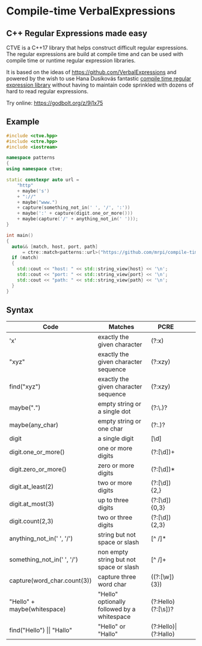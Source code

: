 # Compile-time VerbalExpressions

## C++ Regular Expressions made easy

CTVE is a C++17 library that helps construct difficult regular expressions.
The regular expressions are build at compile time and can be used with compile time or runtime regular expression libraries.

It is based on the ideas of https://github.com/VerbalExpressions and powered by the wish to use Hana Dusíkovás fantastic [compile time regular expression library](https://github.com/hanickadot/compile-time-regular-expressions) without having to maintain code sprinkled with dozens of hard to read regular expressions.

Try online: https://godbolt.org/z/9j1x75

## Example

```c++
#include <ctve.hpp>
#include <ctre.hpp>
#include <iostream>

namespace patterns
{
using namespace ctve;

static constexpr auto url =
    "http"
    + maybe('s')
    + "://"
    + maybe("www.")
    + capture(something_not_in(' ', '/', ':'))
    + maybe(':' + capture(digit.one_or_more()))
    + maybe(capture('/' + anything_not_in(' ')));
}

int main()
{
  auto&& [match, host, port, path] 
      = ctre::match<patterns::url>("https://github.com/mrpi/compile-time-verbal-expressions");
  if (match)
  {
    std::cout << "host: " << std::string_view{host} << '\n';
    std::cout << "port: " << std::string_view{port} << '\n';
    std::cout << "path: " << std::string_view{path} << '\n';
  }
}
```

## Syntax

| Code | Matches | PCRE |  |  |
|-|-|-|-|-|
| 'x' | exactly the given character | (?:x) |  |  |
| "xyz" | exactly the given character sequence | (?:xzy) |  |  |
| find("xyz") | exactly the given character sequence | (?:xzy) |  |  |
| maybe(".") | empty string or a single dot | (?:\\.)? |  |  |
| maybe(any_char) | empty string or one char | (?:.)? |  |  |
| digit | a single digit | [\d] ||
| digit.one_or_more() | one or more digits | (?:[\d])+ ||
| digit.zero_or_more() | zero or more digits | (?:[\d])* ||
| digit.at_least(2) | two or more digits | (?:[\d]){2,} ||
| digit.at_most(3) | up to three digits | (?:[\d]){0,3} ||
| digit.count(2,3) | two or three digits | (?:[\d]){2,3} ||
| anything_not_in(' ', '/') | string but not space or slash | [^ /]* ||
| something_not_in(' ', '/') | non empty string but not space or slash | [^ /]+ ||
| capture(word_char.count(3)) | capture three word char | ((?:[\w]){3}) ||
| "Hello" + maybe(whitespace) | "Hello" optionally followed by a whitespace | (?:Hello)(?:[\s])? ||
| find("Hello") \|\| "Hallo" | "Hello" or "Hallo" | (?:Hello)\|(?:Hallo) ||
